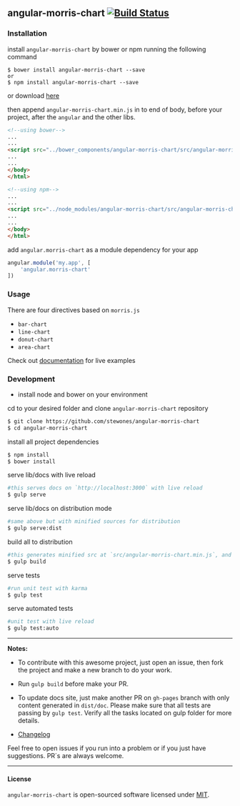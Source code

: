## angular-morris-chart [![Build Status](https://travis-ci.org/stewones/angular-morris-chart.svg)](https://travis-ci.org/stewones/angular-morris-chart)

### Installation

install `angular-morris-chart` by bower or npm running the following command
```shell
$ bower install angular-morris-chart --save
or
$ npm install angular-morris-chart --save
```

or download [here](https://raw.githubusercontent.com/stewones/angular-morris-chart/master/src/angular-morris-chart.min.js)

then append `angular-morris-chart.min.js` in to end of body, before your project, after the `angular` and the other libs.


```html
<!--using bower-->
...
...
<script src="../bower_components/angular-morris-chart/src/angular-morris-chart.min.js"></script>
...
...
</body>
</html>
```


```html
<!--using npm-->
...
...
<script src="../node_modules/angular-morris-chart/src/angular-morris-chart.min.js"></script>
...
...
</body>
</html>
```

add `angular.morris-chart` as a module dependency for your app
```js
angular.module('my.app', [
    'angular.morris-chart'
])
```

### Usage
There are four directives based on `morris.js`

- `bar-chart`
- `line-chart`
- `donut-chart`
- `area-chart`

Check out [documentation](https://angular-morris-chart.stpa.co) for live examples

### Development

- install node and bower on your environment

cd to your desired folder and clone `angular-morris-chart` repository
```sh
$ git clone https://github.com/stewones/angular-morris-chart
$ cd angular-morris-chart
```

install all project dependencies
```sh
$ npm install
$ bower install
```

serve lib/docs with live reload
```sh
#this serves docs on `http://localhost:3000` with live reload
$ gulp serve
```

serve lib/docs on distribution mode
```sh
#same above but with minified sources for distribution
$ gulp serve:dist
```

build all to distribution
```sh
#this generates minified src at `src/angular-morris-chart.min.js`, and docs on `dist/doc` folder.
$ gulp build
```

serve tests
```sh
#run unit test with karma
$ gulp test
```

serve automated tests
```sh
#unit test with live reload
$ gulp test:auto
```

---
**Notes:**

- To contribute with this awesome project, just open an issue, then fork the project and make a new branch to do your work.

- Run `gulp build` before make your PR. 

- To update docs site, just make another PR on `gh-pages` branch with only content generated in `dist/doc`. Please make sure that all tests are passing by `gulp test`. Verify all the tasks located on gulp folder for more details.

- [Changelog](https://github.com/stewones/angular-morris-chart/releases)

Feel free to open issues if you run into a problem or if you just have suggestions. PR´s are always welcome.

---
#### License
`angular-morris-chart` is open-sourced software licensed under [MIT](http://opensource.org/licenses/MIT).